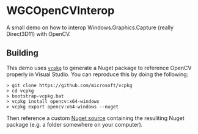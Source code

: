 # WGCOpenCVInterop
A small demo on how to interop Windows.Graphics.Capture (really Direct3D11) with OpenCV.

## Building
This demo uses [`vcpkg`](https://github.com/microsoft/vcpkg) to generate a Nuget package to reference OpenCV properly in Visual Studio. You can reproduce this by doing the following:

```
> git clone https://github.com/microsoft/vcpkg
> cd vcpkg
> bootstrap-vcpkg.bat
> vcpkg install opencv:x64-windows
> vcpkg export opencv:x64-windows --nuget
```

Then reference a custom [Nuget source](https://learn.microsoft.com/en-us/nuget/consume-packages/install-use-packages-visual-studio#package-sources) containing the resuliting Nuget package (e.g. a folder somewhere on your computer).

